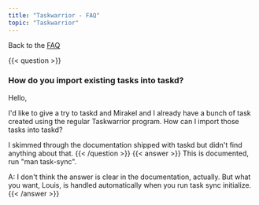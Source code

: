 ```yaml
---
title: "Taskwarrior - FAQ"
topic: "Taskwarrior"
---
```


Back to the [FAQ](/support/faq)

{{< question >}}
### How do you import existing tasks into taskd?

Hello,

I'd like to give a try to taskd and Mirakel and I already have a bunch of task created using the regular Taskwarrior program. How can I import those tasks into taskd?

I skimmed through the documentation shipped with taskd but didn't find anything about that.
{{< /question >}}
{{< answer >}}
This is documented, run "man task-sync".

A: I don't think the answer is clear in the documentation, actually. But what you want, Louis, is handled automatically when you run task sync initialize.
{{< /answer >}}
